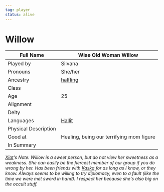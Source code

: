 ```yaml
---
tag: player
status: alive
---
```

# Willow

| Full Name | Wise Old Woman Willow                    |
| --------- | ---------------------------------------- |
| Played by | Silvana                                  |
| Pronouns  | She/her                                  |
| Ancestry  | [halfling](halfling)                                 |
| Class     |                                         |
| Age       | 25 |
| Alignment |                                         |
| Deity     |                                         |
| Languages | [Hallit](Hallit) |
| Physical Description |                        |
| Good at   |  Healing, being our terrifying mom figure |     |
| In Summary           |                        |

*[Xiat](Xiat)'s Note: Willow is a sweet person, but do not view her sweetness as a weakness. She can easily be the fiercest member of our group if you do wrong by her. Has been friends with [Kaska](Kaska) for as long as I know, or they know. Always seems to be willing to try diplomacy, even to a fault (like the time we were met sword in hand). I respect her because she's also big on the occult stuff.* 